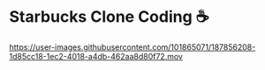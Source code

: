# Starbucks Clone Coding ☕️

https://user-images.githubusercontent.com/101865071/187856208-1d85cc18-1ec2-4018-a4db-462aa8d80f72.mov

